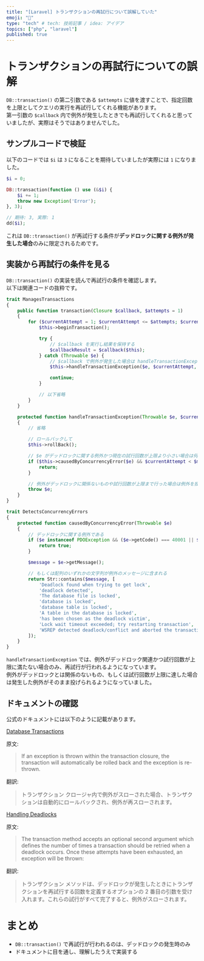 ```yaml
---
title: "[Laravel] トランザクションの再試行について誤解していた"
emoji: "📑"
type: "tech" # tech: 技術記事 / idea: アイデア
topics: ["php", "laravel"]
published: true
---
```


# トランザクションの再試行についての誤解

`DB::transaction()` の第二引数である `$attempts` に値を渡すことで、指定回数を上限としてクエリの実行を再試行してくれる機能があります。  
第一引数の `$callback` 内で例外が発生したときでも再試行してくれると思っていましたが、実際はそうではありませんでした。

## サンプルコードで検証

以下のコードでは `$i` は `3` になることを期待していましたが実際には `1` になりました。

```php
$i = 0;

DB::transaction(function () use (&$i) {
    $i += 1;
    throw new Exception('Error');
}, 3);

// 期待: 3, 実際: 1
dd($i);
```

これは `DB::transaction()` が再試行する条件が**デッドロックに関する例外が発生した場合**のみに限定されるためです。

## 実装から再試行の条件を見る

`DB::transaction()` の実装を読んで再試行の条件を確認します。  
以下は関連コードの抜粋です。

```php
trait ManagesTransactions
{
    public function transaction(Closure $callback, $attempts = 1)
    {
        for ($currentAttempt = 1; $currentAttempt <= $attempts; $currentAttempt++) {
            $this->beginTransaction();

            try {
                // $callback を実行し結果を保持する
                $callbackResult = $callback($this); 
            } catch (Throwable $e) {
                // $callback で例外が発生した場合は handleTransactionException が呼ばれる
                $this->handleTransactionException($e, $currentAttempt, $attempts);

                continue;
            }

            // 以下省略
        }
    }

    protected function handleTransactionException(Throwable $e, $currentAttempt, $maxAttempts)
    {
        // 省略

        // ロールバックして
        $this->rollBack();

        // $e がデッドロックに関する例外かつ現在の試行回数が上限より小さい場合は何もせず抜ける
        if ($this->causedByConcurrencyError($e) && $currentAttempt < $maxAttempts) {
            return;
        }

        // 例外がデッドロックに関係ないものや試行回数が上限まで行った場合は例外を投げる
        throw $e;
    }
}

trait DetectsConcurrencyErrors
{
    protected function causedByConcurrencyError(Throwable $e)
    {
        // デッドロックに関する例外である
        if ($e instanceof PDOException && ($e->getCode() === 40001 || $e->getCode() === '40001')) {
            return true;
        }

        $message = $e->getMessage();

        // もしくは配列のいずれかの文字列が例外のメッセージに含まれる
        return Str::contains($message, [
            'Deadlock found when trying to get lock',
            'deadlock detected',
            'The database file is locked',
            'database is locked',
            'database table is locked',
            'A table in the database is locked',
            'has been chosen as the deadlock victim',
            'Lock wait timeout exceeded; try restarting transaction',
            'WSREP detected deadlock/conflict and aborted the transaction. Try restarting the transaction',
        ]);
    }
}
```

`handleTransactionException` では、例外がデッドロック関連かつ試行回数が上限に満たない場合のみ、再試行が行われるようになっています。  
例外がデッドロックとは関係のないもの、もしくは試行回数が上限に達した場合は発生した例外がそのまま投げられるようになっていました。

## ドキュメントの確認

公式のドキュメントには以下のように記載があります。

[Database Transactions](https://laravel.com/docs/11.x/database#database-transactions)

原文:
> If an exception is thrown within the transaction closure, the transaction will automatically be rolled back and the exception is re-thrown. 

翻訳:
> トランザクション クロージャ内で例外がスローされた場合、トランザクションは自動的にロールバックされ、例外が再スローされます。

[Handling Deadlocks](https://laravel.com/docs/11.x/database#handling-deadlocks)

原文:
> The transaction method accepts an optional second argument which defines the number of times a transaction should be retried when a deadlock occurs. Once these attempts have been exhausted, an exception will be thrown:

翻訳:
> トランザクション メソッドは、デッドロックが発生したときにトランザクションを再試行する回数を定義するオプションの 2 番目の引数を受け入れます。これらの試行がすべて完了すると、例外がスローされます。

# まとめ

- `DB::transaction()` で再試行が行われるのは、デッドロックの発生時のみ
- ドキュメントに目を通し、理解したうえで実装する
